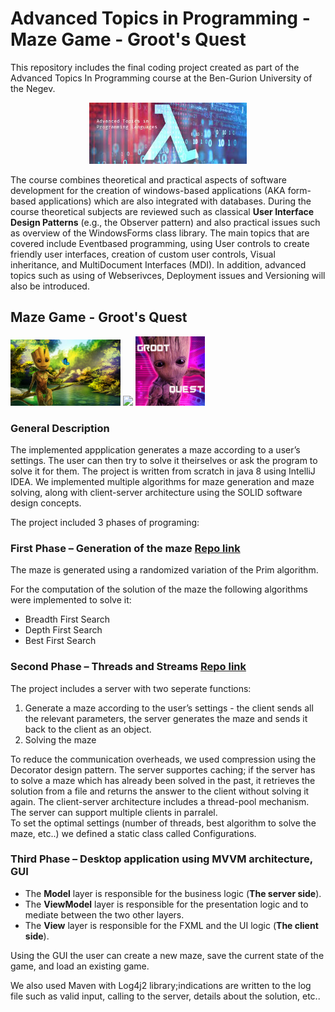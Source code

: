 # Advanced Topics in Programming - Maze Game - Groot's Quest

This repository includes the final coding project created as part of the Advanced Topics In Programming course at the Ben-Gurion University of the Negev.

<p align="center">
  <img src="/resources/Images/atp.jfif"  width=50%>
</p>

The course combines theoretical and practical aspects of software development for the creation of windows-based applications (AKA form-based applications) which are also integrated with databases. During the course theoretical subjects are reviewed such as classical **User Interface Design Patterns** (e.g., the Observer pattern) and also practical issues such as overview of the WindowsForms class library. The main topics that are covered include Eventbased programming, using User controls to create friendly user interfaces, creation of custom user controls, Visual inheritance, and MultiDocument Interfaces (MDI). In addition, advanced topics such as using of Webserivces, Deployment issues and Versioning will also be introduced.

## Maze Game - Groot's Quest

<p float="left">
  <img src="/resources/Images/newGame.jpg" width=35% />
  <img src="/resources/Images/pr_1.gif" width=40% />
  <img src="/resources/Images/background.jpg" width=22% />
</p>

### General Description

The implemented appplication generates a maze according to a user’s settings. The user can then try to solve it theirselves or ask the program to solve it for them. The project is written from scratch in java 8 using IntelliJ IDEA. We implemented multiple algorithms for maze generation and maze solving, along with client-server architecture using the SOLID software design concepts.


The project included 3 phases of programing:

### First Phase – Generation of the maze [Repo link](https://github.com/yiftachsa/Groots_Quest-Maze_Game-Advanced_Topics_In_Programming-Parts_A-B)
The maze is generated using a randomized variation of the Prim algorithm.

For the computation of the solution of the maze the following algorithms were implemented to solve it:
<ul>
  <li>Breadth First Search</li> 
  <li>Depth First Search</li> 
  <li>Best First Search</li>
</ul>
 

### Second Phase – Threads and Streams [Repo link](https://github.com/yiftachsa/Groots_Quest-Maze_Game-Advanced_Topics_In_Programming-Parts_A-B)
The project includes a server with two seperate functions:
<ol>
  <li>Generate a maze according to the user’s settings - the client sends all the relevant parameters, the server generates the maze and sends it back to the client as an object.</li> 
  <li>Solving the maze</li> 
</ol>

To reduce the communication overheads, we used compression using the Decorator design pattern. 
The server supportes caching; if the server has to solve a maze which has already been solved in the past, it retrieves the solution from a file and returns the answer to the client without solving it again.
The client-server architecture includes a thread-pool mechanism. The server can support multiple clients in parralel.  
To set the optimal settings (number of threads, best algorithm to solve the maze, etc..) we defined a static class called Configurations.

### Third Phase – Desktop application using MVVM architecture, GUI

<ul>
  <li>The <b>Model</b> layer is responsible for the business logic (<b>The server side</b>).</li> 
  <li>The <b>ViewModel</b> layer is responsible for the presentation logic and to mediate between the two other layers.</li> 
  <li>The <b>View</b> layer is responsible for the FXML and the UI logic (<b>The client side</b>).</li>
</ul>

Using the GUI the user can create a new maze, save the current state of the game, and load an existing game.

 
We also used Maven with Log4j2 library;indications are written to the log file such as valid input, calling to the server, details about the solution, etc..
